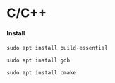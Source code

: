 # C/C++

#### Install
```shell
sudo apt install build-essential
```

```shell
sudo apt install gdb
```

```shell
sudo apt install cmake
```